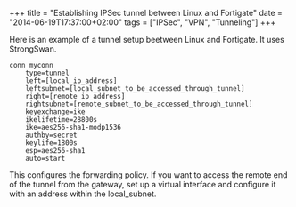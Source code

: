 +++
title = "Establishing IPSec tunnel between Linux and Fortigate"
date = "2014-06-19T17:37:00+02:00"
tags = ["IPSec", "VPN", "Tunneling"]
+++


Here is an example of a tunnel setup beetween Linux and Fortigate. It uses StrongSwan.

    conn myconn
        type=tunnel
        left=[local_ip_address]
        leftsubnet=[local_subnet_to_be_accessed_through_tunnel]
        right=[remote_ip_address]
        rightsubnet=[remote_subnet_to_be_accessed_through_tunnel]
        keyexchange=ike
        ikelifetime=28800s
        ike=aes256-sha1-modp1536
        authby=secret
        keylife=1800s
        esp=aes256-sha1
        auto=start

This configures the forwarding policy. If you want to access the remote end of the tunnel from the gateway, set up a virtual interface and configure it with an address within the local_subnet.
